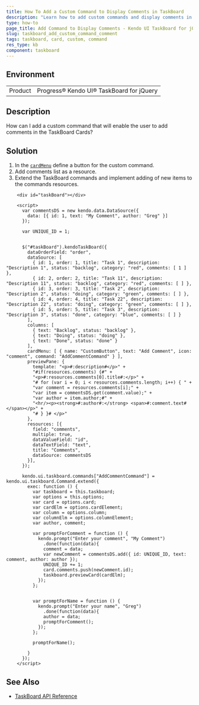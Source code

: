 ```yaml
---
title: How To Add a Custom Command to Display Comments in TaskBoard
description: "Learn how to add custom commands and display comments in each card Kendo UI TaskBoard."
type: how-to
page_title: Add Command to Display Comments - Kendo UI TaskBoard for jQuery
slug: taskboard_add_custom_command_comment
tags: taskboard, card, custom, command
res_type: kb
component: taskboard
---
```


## Environment

<table>
 <tr>
  <td>Product</td>
  <td>Progress® Kendo UI® TaskBoard for jQuery</td>
 </tr>
</table>

## Description

How can I add a custom command that will enable the user to add comments in the TaskBoard Cards?

## Solution

1. In the [`cardMenu`](/api/javascript/ui/taskboard/configuration/cardmenu) define a button for the custom command.
1. Add comments list as a resource.
1. Extend the TaskBoard commands and implement adding of new items to the commands resources.

```dojo
    <div id="taskBoard"></div>

    <script>
      var commentsDS = new kendo.data.DataSource({
        data: [{ id: 1, text: "My Comment", author: "Greg" }]
      });

      var UNIQUE_ID = 1;


      $("#taskBoard").kendoTaskBoard({
        dataOrderField: "order",
        dataSource: [
          { id: 1, order: 1, title: "Task 1", description: "Description 1", status: "backlog", category: "red", comments: [ 1 ] },
          { id: 2, order: 2, title: "Task 11", description: "Description 11", status: "backlog", category: "red", comments: [ ] },
          { id: 3, order: 3, title: "Task 2", description: "Description 2", status: "doing", category: "green", comments: [ ] },
          { id: 4, order: 4, title: "Task 22", description: "Description 22", status: "doing", category: "green", comments: [ ] },
          { id: 5, order: 5, title: "Task 3", description: "Description 3", status: "done", category: "blue", comments: [ ] }
        ],
        columns: [
          { text: "Backlog", status: "backlog" },
          { text: "Doing", status: "doing" },
          { text: "Done", status: "done" }
        ],
        cardMenu: [ { name: "CustomButton", text: "Add Comment", icon: "comment", command: "AddCommentCommand" } ],
        previewPane: {
          template: "<p>#:description#</p>" +
          "#if(resources.comments) {#" +
          "<p>#:resources.comments[0].title#:</p>" +
          "# for (var i = 0; i < resources.comments.length; i++) { " +
          "var comment = resources.comments[i];" +
          "var item = commentsDS.get(comment.value);" +
          "var author = item.author;#" +
          "<hr/><p><strong>#:author#:</strong> <span>#:comment.text#</span></p>" +
          "# } }# </p>"
        },
        resources: [{
          field: "comments",
          multiple: true,
          dataValueField: "id",
          dataTextField: "text",
          title: "Comments",
          dataSource: commentsDS
        }],
      });

      kendo.ui.taskboard.commands["AddCommentCommand"] = kendo.ui.taskboard.Command.extend({
        exec: function () {
          var taskboard = this.taskboard;
          var options = this.options;
          var card = options.card;
          var cardElm = options.cardElement;
          var column = options.column;
          var columnElm = options.columnElement;
          var author, comment;

          var promptForComment = function () {
            kendo.prompt("Enter your comment", "My Comment")
              .done(function(data){
              comment = data;
              var newComment = commentsDS.add({ id: UNIQUE_ID, text: comment, author: author });
              UNIQUE_ID += 1;
              card.comments.push(newComment.id);
              taskboard.previewCard(cardElm);
            });
          };


          var promptForName = function () {
            kendo.prompt("Enter your name", "Greg")
              .done(function(data){
              author = data;
              promptForComment();
            });
          };

          promptForName();       

        } 
      });
    </script>
```

## See Also

* [TaskBoard API Reference](/api/javascript/ui/taskboard)
